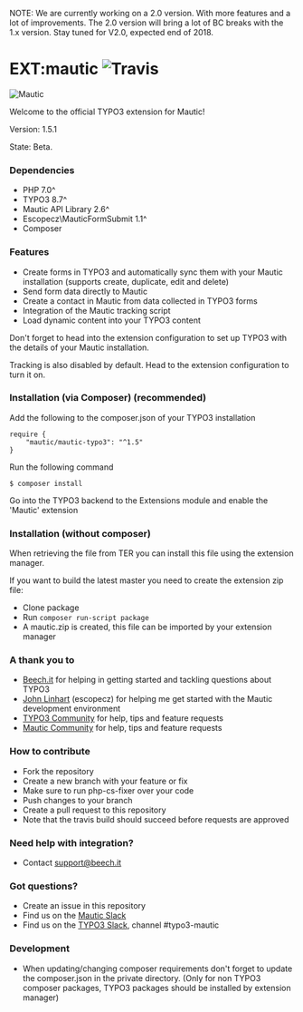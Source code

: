NOTE: We are currently working on a 2.0 version. With more features and a lot of improvements. The 2.0 version will bring a lot of BC breaks with the 1.x version. Stay tuned for V2.0, expected end of 2018.

EXT:mautic ![Travis](https://travis-ci.org/mautic/mautic-typo3.svg?branch=master "Travis build")
===========
![Mautic](http://i.imgur.com/g56p37X.jpg "Mautic Open Source Marketing Automation together with the CMS power of TYPO3")

Welcome to the official TYPO3 extension for Mautic!

Version: 1.5.1

State: Beta.

### Dependencies
* PHP 7.0^
* TYPO3 8.7^
* Mautic API Library 2.6^
* Escopecz\MauticFormSubmit 1.1^
* Composer

### Features
* Create forms in TYPO3 and automatically sync them with your Mautic installation (supports create, duplicate, edit and delete)
* Send form data directly to Mautic
* Create a contact in Mautic from data collected in TYPO3 forms
* Integration of the Mautic tracking script
* Load dynamic content into your TYPO3 content

Don't forget to head into the extension configuration to set up TYPO3 with the details of your Mautic installation.

Tracking is also disabled by default. Head to the extension configuration to turn it on.

### Installation (via Composer) (recommended)
Add the following to the composer.json of your TYPO3 installation
```
require {
    "mautic/mautic-typo3": "^1.5"
}
```

Run the following command

    $ composer install
    
Go into the TYPO3 backend to the Extensions module and enable the 'Mautic' extension

### Installation (without composer)

When retrieving the file from TER you can install this file using the extension manager.

If you want to build the latest master you need to create the extension zip file:

* Clone package
* Run `composer run-script package`
* A mautic.zip is created, this file can be imported by your extension manager


### A thank you to
* [Beech.it](https://beech.it) for helping in getting started and tackling questions about TYPO3
* [John Linhart](http://johnlinhart.com) (escopecz) for helping me get started with the Mautic development environment
* [TYPO3 Community](https://typo3.org) for help, tips and feature requests
* [Mautic Community](https://mautic.org) for help, tips and feature requests

### How to contribute
* Fork the repository
* Create a new branch with your feature or fix
* Make sure to run php-cs-fixer over your code
* Push changes to your branch
* Create a pull request to this repository
* Note that the travis build should succeed before requests are approved

### Need help with integration?
* Contact support@beech.it

### Got questions?
* Create an issue in this repository
* Find us on the [Mautic Slack](https://mautic.slack.com)
* Find us on the [TYPO3 Slack](https://typo3.slack.com), channel #typo3-mautic


### Development

* When updating/changing composer requirements don't forget to update the composer.json in the private directory. (Only for non TYPO3 composer packages, TYPO3 packages should be installed by extension manager)

